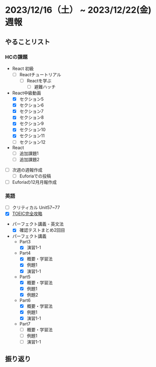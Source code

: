 # 2023/12/16（土） ~ 2023/12/22(金) 週報

## やることリスト

### HCの課題

- React 初級
  - [ ] Reactチュートリアル
    - [ ] Reactを学ぶ
      - [ ] 避難ハッチ

- React中級動画
  - [x] セクション5
  - [x] セクション6
  - [x] セクション7
  - [x] セクション8
  - [x] セクション9
  - [x] セクション10
  - [x] セクション11
  - [ ] セクション12

- React
  - [ ] 追加課題1
  - [ ] 追加課題2

- [ ] 次週の週報作成
  - [ ] Euforiaでの投稿

- [ ] Euforiaの12月月報作成

### 英語

- [ ] クリティカル Unit57~77
- [x] [TOEIC完全攻略](https://youtu.be/AsfyT92A13A?si=emmBgLUMcOgVFmvE)
- パーフェクト講義 - 英文法
  - [x] 確認テストまとめ2回目
- パーフェクト講義
  - Part3
    - [x] 演習1-1
  - Part4
    - [x] 概要・学習法
    - [x] 例題1
    - [x] 演習1-1
  - Part5
    - [x] 概要・学習法
    - [x] 例題1
    - [x] 例題2
  - Part6
    - [x] 概要・学習法
    - [x] 例題1
    - [x] 演習1-1
  - Part7
    - [ ] 概要・学習法
    - [ ] 例題1
    - [ ] 演習1-1

## 振り返り

